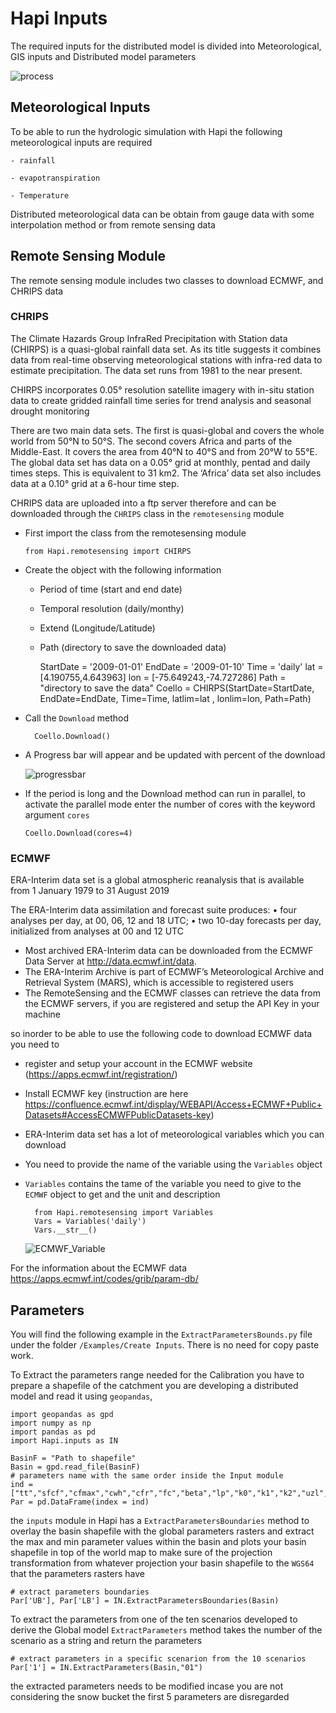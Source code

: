 # Hapi Inputs

The required inputs for the distributed model is divided into Meteorological, GIS inputs and Distributed model parameters

![process](../img/process.png)

## Meteorological Inputs

To be able to run the hydrologic simulation with Hapi the following meteorological inputs are required 

	- rainfall

	- evapotranspiration

	- Temperature

Distributed meteorological data can be obtain from gauge data with some interpolation method or from remote sensing data

## Remote Sensing Module

The remote sensing module includes two classes to download ECMWF, and CHRIPS data

### CHRIPS

The Climate Hazards Group InfraRed Precipitation with Station data (CHIRPS) is a quasi-global rainfall data set. As its title suggests it combines data from real-time observing meteorological stations with infra-red data to estimate precipitation. The data set runs from 1981 to the near present.

CHIRPS incorporates 0.05° resolution satellite imagery with in-situ station data to create gridded rainfall time series for trend analysis and seasonal drought monitoring

There are two main data sets. The first is quasi-global and covers the whole world from 50°N to 50°S. The second covers Africa and parts of the Middle-East. It covers the area from 40°N to 40°S and from 20°W to 55°E. The global data set has data on a 0.05° grid at monthly, pentad and daily times steps. This is equivalent to 31 km2. The ‘Africa’ data set also includes data at a 0.10° grid at a 6-hour time step.

CHRIPS data are uploaded into a ftp server therefore and can be downloaded through the `CHRIPS` class in the `remotesensing` module

- First import the class from the remotesensing module

	```
	from Hapi.remotesensing import CHIRPS
	```


- Create the object with the following information
	- Period of time (start and end date)
	- Temporal resolution (daily/monthy)
	- Extend (Longitude/Latitude)
	- Path (directory to save the downloaded data)

	
		StartDate = '2009-01-01'
		EndDate = '2009-01-10'
		Time = 'daily'
		lat = [4.190755,4.643963]
		lon = [-75.649243,-74.727286]
		Path = "directory to save the data"
		Coello = CHIRPS(StartDate=StartDate, EndDate=EndDate, Time=Time,
        	    	latlim=lat , lonlim=lon, Path=Path)
	

- Call the `Download` method 

		Coello.Download()
	
- A Progress bar will appear and be updated with percent of the download

	![progressbar](../img/progressbar.png)
	

- If the period is long and the Download method can run in parallel, to activate the parallel mode enter the number of cores with the keyword argument `cores`

	```
	Coello.Download(cores=4)
	```

### ECMWF

ERA-Interim data set is a global atmospheric reanalysis that is available from 1 January 1979 to 31 August 2019

The ERA-Interim data assimilation and forecast suite produces:
• four analyses per day, at 00, 06, 12 and 18 UTC;
• two 10-day forecasts per day, initialized from analyses at 00 and 12 UTC

- Most archived ERA-Interim data can be downloaded from the ECMWF Data Server at http://data.ecmwf.int/data.
- The ERA-Interim Archive is part of ECMWF’s Meteorological Archive and Retrieval System (MARS), which is accessible to registered users
- The RemoteSensing and the ECMWF classes can retrieve  the data from the ECMWF servers, if you are registered and setup the API Key in your machine


so inorder to be able to use the following code to download ECMWF data you need to 
- register and setup your account in the ECMWF website (https://apps.ecmwf.int/registration/)
-  Install ECMWF key (instruction are here https://confluence.ecmwf.int/display/WEBAPI/Access+ECMWF+Public+Datasets#AccessECMWFPublicDatasets-key)

- ERA-Interim data set has a lot of meteorological variables which you can download
- You need to provide the name of the variable using the `Variables` object 
- `Variables` contains the tame of the variable you need to give to the `ECMWF` object to get and the unit and description

		from Hapi.remotesensing import Variables
		Vars = Variables('daily')
		Vars.__str__()

	![ECMWF_Variable](../img/ECMWF_Variable.png)

For the information about the ECMWF data https://apps.ecmwf.int/codes/grib/param-db/

## Parameters

You will find the following example in the `ExtractParametersBounds.py` file under the folder `/Examples/Create Inputs`. There is no need for copy paste work.

To Extract the parameters range needed for the Calibration you have to prepare a shapefile of the catchment you are developing a distributed model and read it using `geopandas`, 

	import geopandas as gpd
	import numpy as np
	import pandas as pd
	import Hapi.inputs as IN

	BasinF = "Path to shapefile"
	Basin = gpd.read_file(BasinF)
	# parameters name with the same order inside the Input module
	ind = ["tt","sfcf","cfmax","cwh","cfr","fc","beta","lp","k0","k1","k2","uzl","perc","maxbas"]
	Par = pd.DataFrame(index = ind)

the `inputs` module in Hapi has a `ExtractParametersBoundaries` method to overlay the basin shapefile with the global parameters rasters and extract the max and min parameter values within the basin and plots your basin shapefile in top of the world map to make sure of the projection transformation from whatever projection your basin shapefile to the `WGS64` that the parameters rasters have

	# extract parameters boundaries
	Par['UB'], Par['LB'] = IN.ExtractParametersBoundaries(Basin)

To extract the parameters from one of the ten scenarios developed to derive the Global model `ExtractParameters` method takes the number of the scenario as a string and return the parameters

	# extract parameters in a specific scenarion from the 10 scenarios
	Par['1'] = IN.ExtractParameters(Basin,"01")

the extracted parameters needs to be modified incase you are not considering the snow bucket the first 5 parameters are disregarded
